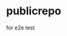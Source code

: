 # publicrepo
for e2e test





































































































































































































































































































































































































































































































































































































































































































































































































































































































































































































































































































































































































































































































































































































































































































































































































































































































































































































































































































































































































































































































































































































































































































































































































































































































































































































































































































































































































































































































































































































































































































































































































































































